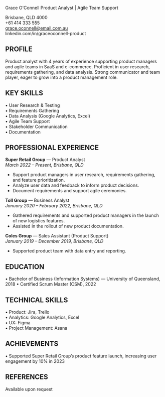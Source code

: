 Grace O'Connell
Product Analyst | Agile Team Support

Brisbane, QLD 4000  
+61 414 333 555  
grace.oconnell@email.com.au  
linkedin.com/in/graceoconnell-product

PROFILE
-------
Product analyst with 4 years of experience supporting product managers and agile teams in SaaS and e-commerce. Proficient in user research, requirements gathering, and data analysis. Strong communicator and team player, eager to grow into a product management role.

KEY SKILLS
----------
• User Research & Testing  
• Requirements Gathering  
• Data Analysis (Google Analytics, Excel)  
• Agile Team Support  
• Stakeholder Communication  
• Documentation

PROFESSIONAL EXPERIENCE
-----------------------

**Super Retail Group** — Product Analyst  
_March 2022 – Present, Brisbane, QLD_
- Support product managers in user research, requirements gathering, and feature prioritization.
- Analyze user data and feedback to inform product decisions.
- Document requirements and support agile ceremonies.

**Toll Group** — Business Analyst  
_January 2020 – February 2022, Brisbane, QLD_
- Gathered requirements and supported product managers in the launch of new logistics features.
- Assisted in the rollout of new product documentation.

**Coles Group** — Sales Assistant (Product Support)  
_January 2019 – December 2019, Brisbane, QLD_
- Supported product team with data entry and reporting.

EDUCATION
---------
• Bachelor of Business (Information Systems) — University of Queensland, 2018
• Certified Scrum Master (CSM), 2022

TECHNICAL SKILLS
----------------
• Product: Jira, Trello  
• Analytics: Google Analytics, Excel  
• UX: Figma  
• Project Management: Asana

ACHIEVEMENTS
------------
• Supported Super Retail Group’s product feature launch, increasing user engagement by 10% in 2023

REFERENCES
----------
Available upon request
